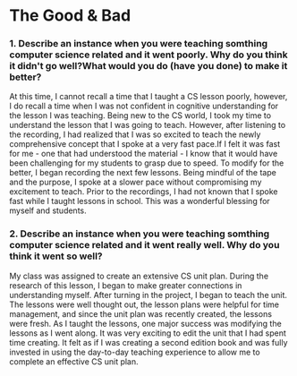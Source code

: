 # The Good & Bad

### 1. Describe an instance when you were teaching somthing computer science related and it went poorly.  Why do you think it didn't go well?What would you do (have you done) to make it better?

At this time, I cannot recall a time that I taught a CS lesson poorly, however, I do recall a time when I was not confident in cognitive understanding for the lesson I was teaching. Being new to the CS world, I took my time to understand the lesson that I was going to teach. However, after listening to the recording, I had realized that I was so excited to teach the newly comprehensive concept that I spoke at a very fast pace.If I felt it was fast for me - one that had understood the material - I know that it would have been challenging for my students to grasp due to speed. To modify for the better, I began recording the next few lessons. Being mindful of the tape and the purpose, I spoke at a slower pace without compromising my excitement to teach. Prior to the recordings, I had not known that I spoke fast while I taught lessons in school. This was a wonderful blessing for myself and students. 


### 2. Describe an instance when you were teaching somthing computer science related and it went really well. Why do you think it went so well?
 
My class was assigned to create an extensive  CS unit plan. During the research of this lesson, I began to make greater connections in understanding myself. After turning in the project, I began to teach the unit. The lessons were well thought out, the lesson plans were helpful for time management, and since the unit plan was recently created, the lessons were fresh. As I taught the lessons, one major success was modifying the lessons as I went along. It was very exciting to edit the unit that I had spent time creating. It felt as if I was creating a second edition book and was fully invested in using the day-to-day teaching experience to allow me to complete an effective CS unit plan.
